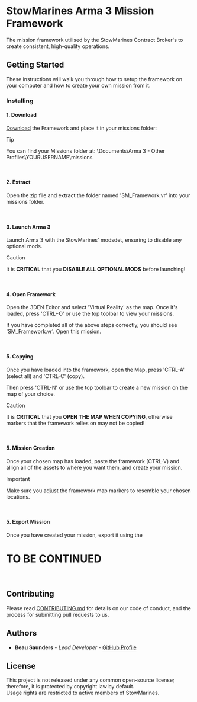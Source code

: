 # StowMarines Arma 3 Mission Framework

The mission framework utilised by the StowMarines Contract Broker's to create consistent, high-quality operations.

## Getting Started

These instructions will walk you through how to setup the framework on your computer and how to create your own mission from it.

### Installing

#### 1. Download

[Download](https://github.com/BeauSaunders/StowMarines-Framework-A3/archive/refs/heads/main.zip) the Framework and place it in your missions folder: 

> [!TIP]
> You can find your Missions folder at: \Documents\Arma 3 - Other Profiles\YOURUSERNAME\missions

<br>

#### 2. Extract

Open the zip file and extract the folder named 'SM_Framework.vr' into your missions folder.

<br>

#### 3. Launch Arma 3

Launch Arma 3 with the StowMarines' modsdet, ensuring to disable any optional mods.

> [!CAUTION]
> It is **CRITICAL** that you **DISABLE ALL OPTIONAL MODS** before launching!

<br>

#### 4. Open Framework

Open the 3DEN Editor and select 'Virtual Reality' as the map. Once it's loaded, press 'CTRL+O' or use the top toolbar to view your missions.

If you have completed all of the above steps correctly, you should see 'SM_Framework.vr'. Open this mission.

<br>

#### 5. Copying

Once you have loaded into the framework, open the Map, press 'CTRL-A' (select all) and 'CTRL-C' (copy).

Then press 'CTRL-N' or use the top toolbar to create a new mission on the map of your choice.

> [!CAUTION]
> It is **CRITICAL** that you **OPEN THE MAP WHEN COPYING**, otherwise markers that the framework relies on may not be copied!

<br>

#### 5. Mission Creation

Once your chosen map has loaded, paste the framework (CTRL-V) and allign all of the assets to where you want them, and create your mission.

> [!IMPORTANT]  
> Make sure you adjust the framework map markers to resemble your chosen locations.

<br>

#### 5. Export Mission

Once you have created your mission, export it using the 

# TO BE CONTINUED

<br>

## Contributing

Please read [CONTRIBUTING.md](CONTRIBUTING.md) for details on our code
of conduct, and the process for submitting pull requests to us.

## Authors

  - **Beau Saunders** - *Lead Developer* -
    [GitHub Profile](https://github.com/BeauSaunders)

## License

This project is not released under any common open-source license; therefore, it is protected by copyright law by default. <br>
Usage rights are restricted to active members of StowMarines.
